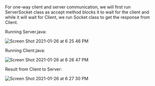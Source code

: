 For one-way client and server communication, we will first run ServerSocket class as accept method blocks it to wait for the client and while it will wait for Client, we run Socket class to get the response from Client.



Running Server.java:

![Screen Shot 2021-01-26 at 6 25 46 PM](https://user-images.githubusercontent.com/44977226/105847693-f2d2c600-6003-11eb-8467-1c58ee0ea016.png)

Running Client.java:

![Screen Shot 2021-01-26 at 6 26 47 PM](https://user-images.githubusercontent.com/44977226/105847788-1564df00-6004-11eb-9716-3f036861b078.png)


Result from Client to Server:

![Screen Shot 2021-01-26 at 6 27 30 PM](https://user-images.githubusercontent.com/44977226/105847842-2e6d9000-6004-11eb-90dd-9358ccd422c7.png)
